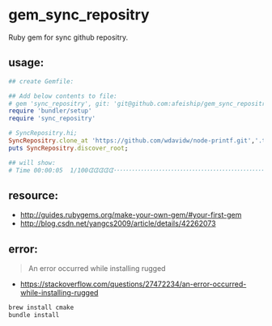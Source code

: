 # gem_sync_repositry
Ruby gem for sync github repositry.


## usage:
```ruby
## create Gemfile:

## Add below contents to file:
# gem 'sync_repositry', git: 'git@github.com:afeiship/gem_sync_repositry.git', submodules: true
require 'bundler/setup'
require 'sync_repositry'

# SyncRepositry.hi;
SyncRepositry.clone_at 'https://github.com/wdavidw/node-printf.git','.tmp';
puts SyncRepositry.discover_root;

## will show:
# Time 00:00:05  1/100ᗧᗧᗧᗧᗧ･･･････････････････････････････････････････････････････････････････････････････ 1% Progres
```

## resource:
+ http://guides.rubygems.org/make-your-own-gem/#your-first-gem
+ http://blog.csdn.net/yangcs2009/article/details/42262073


## error:
> An error occurred while installing rugged
- https://stackoverflow.com/questions/27472234/an-error-occurred-while-installing-rugged

```bash
brew install cmake 
bundle install
```